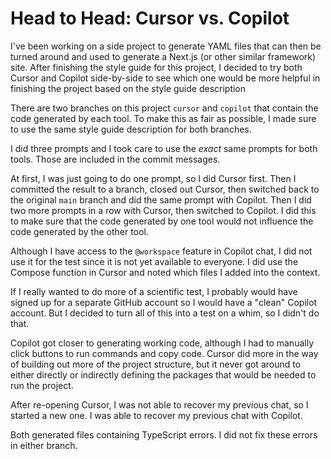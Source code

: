 # Head to Head: Cursor vs. Copilot

I've been working on a side project to generate YAML files that can then be turned around and used to generate a Next.js (or other similar framework) site. After finishing the style guide for this project, I decided to try both Cursor and Copilot side-by-side to see which one would be more helpful in finishing the project based on the style guide description

There are two branches on this project `cursor` and `copilot` that contain the code generated by each tool. To make this as fair as possible, I made sure to use the same style guide description for both branches.

I did three prompts and I took care to use the *exact* same prompts for both tools. Those are included in the commit messages.

At first, I was just going to do one prompt, so I did Cursor first. Then I committed the result to a branch, closed out Cursor, then switched back to the original `main` branch and did the same prompt with Copilot. Then I did two more prompts in a row with Cursor, then switched to Copilot. I did this to make sure that the code generated by one tool would not influence the code generated by the other tool.

Although I have access to the `@workspace` feature in Copilot chat, I did not use it for the test since it is not yet available to everyone. I did use the Compose function in Cursor and noted which files I added into the context.

If I really wanted to do more of a scientific test, I probably would have signed up for a separate GitHub account so I would have a "clean" Copilot account. But I decided to turn all of this into a test on a whim, so I didn't do that.

Copilot got closer to generating working code, although I had to manually click buttons to run commands and copy code. Cursor did more in the way of building out more of the project structure, but it never got around to either directly or indirectly defining the packages that would be needed to run the project.

After re-opening Cursor, I was not able to recover my previous chat, so I started a new one. I was able to recover my previous chat with Copilot.

Both generated files containing TypeScript errors. I did not fix these errors in either branch.


